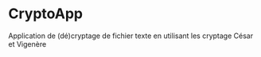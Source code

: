 # CryptoApp
Application de (dé)cryptage de fichier texte en utilisant les cryptage César et Vigenère
